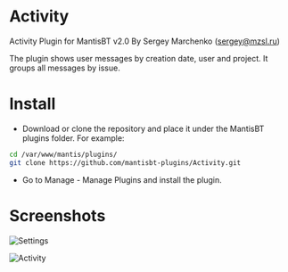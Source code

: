 Activity
================

Activity Plugin for MantisBT v2.0
By Sergey Marchenko (sergey@mzsl.ru)


The plugin shows user messages by creation date, user and project. 
It groups all messages by issue.

Install
================
- Download or clone the repository and place it under the MantisBT plugins folder. For example:

```bash
cd /var/www/mantis/plugins/
git clone https://github.com/mantisbt-plugins/Activity.git
```

- Go to Manage - Manage Plugins and install the plugin.

Screenshots
================
![Settings](/files/settings.jpeg "Settings page")

![Activity](/files/activity.jpeg "Activity page")

